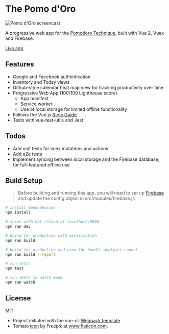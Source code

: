 # The Pomo d'Oro

![Pomo d'Oro screencast](http://www.susukomaka.com/images/Pomo-d-oro-cast.gif)

A progressive web app for the [Pomodoro Technique](https://cirillocompany.de/pages/pomodoro-technique), built with Vue 2, Vuex and Firebase.

[Live app](https://pomodoro-13b15.firebaseapp.com)

## Features
- Google and Facebook authentication
- Inventory and Today views
- Github-style calendar heat map view for tracking productivity over time
- Progressive Web App (100/100 Lighthouse score)
  - App manifest
  - Service worker
  - Use of local storage for limited offline functionality
- Follows the Vue.js [Style Guide](https://vuejs.org/v2/style-guide/)
- Tests with vue-test-utils and Jest

## Todos
- Add unit tests for vuex mutations and actions
- Add e2e tests
- Implement syncing between local storage and the Firebase database, for full-featured offline use

## Build Setup
> Before building and running this app, you will need to set up [Firebase](https://firebase.google.com) and update the config object in src/modules/firebase.js

``` bash
# install dependencies
npm install

# serve with hot reload at localhost:8080
npm run dev

# build for production with minification
npm run build

# build for production and view the bundle analyzer report
npm run build --report

# run tests
npm test

# run tests in watch mode
npm run watch
```

## License

MIT

- Project initiated with the vue-cli [Webpack template](http://vuejs-templates.github.io/webpack/).
- Tomato [icon](http://www.flaticon.com/free-icon/tomato_167283) by Freepik at www.flaticon.com.
